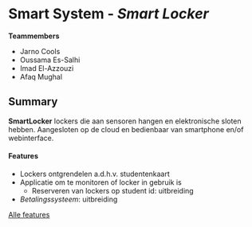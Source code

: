 # Smart System - *Smart Locker*

**Teammembers**
* Jarno Cools
* Oussama Es-Salhi
* Imad El-Azzouzi 
* Afaq Mughal

## Summary

**SmartLocker** lockers die aan sensoren hangen en elektronische sloten hebben. Aangesloten op de cloud en bedienbaar van smartphone en/of webinterface.
#### Features
* Lockers ontgrendelen a.d.h.v. studentenkaart  
* Applicatie om te monitoren of locker in gebruik is
    * Reserveren van lockers op student id: uitbreiding
* *Betalingssysteem*: uitbreiding

[Alle features](./doc/features/features.md)
